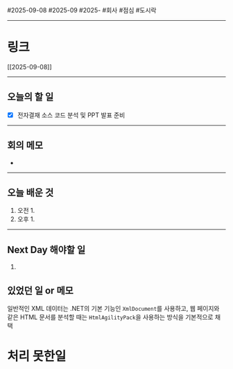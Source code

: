 #2025-09-08 #2025-09 #2025- 
#회사 #점심 #도시락 

------
# 링크 
[[2025-09-08]]

---
## 오늘의 할 일
- [x] 전자결재 소스 코드 분석 및 PPT 발표 준비
---
## 회의 메모
- 
---
## 오늘 배운 것
1. 오전
    1. 
2. 오후
    1. 
---
## Next Day 해야할 일
1. 


## 있었던 일 or 메모
일반적인 XML 데이터는 .NET의 기본 기능인 `XmlDocument`를 사용하고, 웹 페이지와 같은 HTML 문서를 분석할 때는 `HtmlAgilityPack`을 사용하는 방식을 기본적으로 채택

# 처리 못한일